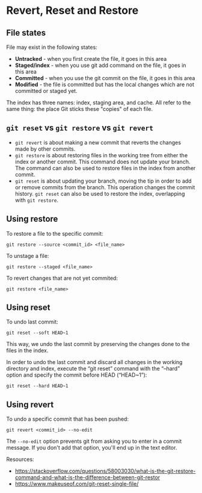 # Revert, Reset and Restore

## File states

File may exist in the following states:
- **Untracked** - when you first create the file, it goes in this area 
- **Staged/index** - when you use git add command on the file, it goes in this area
- **Committed** - when you use the git commit on the file, it goes in this area
- **Modified** - the file is committed but has the local changes which are not committed or staged yet.

The index has three names: index, staging area, and cache. All refer to the same thing: the place Git sticks these "copies" of each file.

## `git reset` vs `git restore` vs `git revert`

- `git revert` is about making a new commit that reverts the changes made by other commits.
- `git restore` is about restoring files in the working tree from either the index or another commit. 
  This command does not update your branch.
  The command can also be used to restore files in the index from another commit.
- `git reset` is about updating your branch, moving the tip in order to add or remove commits from the branch. 
  This operation changes the commit history.
  `git reset` can also be used to restore the index, overlapping with `git restore`.

## Using restore

To restore a file to the specific commit: 

```git restore --source <commit_id> <file_name>```

To unstage a file:

```git restore --staged <file_name>```

To revert changes that are not yet commited:

```git restore <file_name>```

## Using reset

To undo last commit:

```git reset --soft HEAD~1```

This way, we undo the last commit by preserving the changes done to the files in the index.

In order to undo the last commit and discard all changes in the working directory and index, 
execute the “git reset” command with the “–hard” option and specify the commit before HEAD (“HEAD~1”):

```git reset --hard HEAD~1```

## Using revert

To undo a specific commit that has been pushed:

```git revert <commit_id> --no-edit```

The `--no-edit` option prevents git from asking you to enter in a commit message.
If you don't add that option, you'll end up in the text editor.

Resources:
- https://stackoverflow.com/questions/58003030/what-is-the-git-restore-command-and-what-is-the-difference-between-git-restor
- https://www.makeuseof.com/git-reset-single-file/

